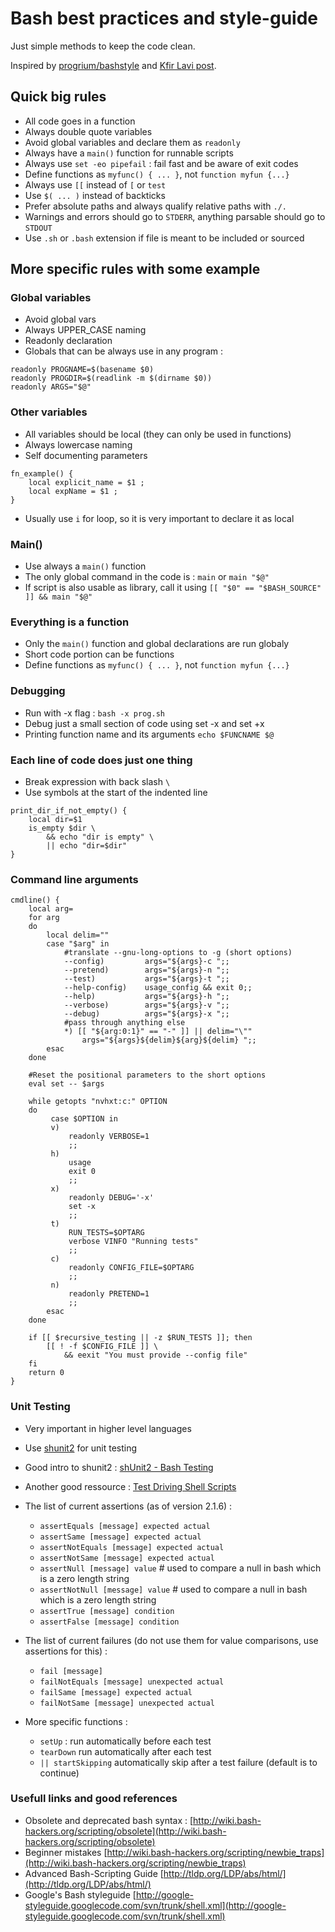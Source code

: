 # Bash best practices and style-guide

Just simple methods to keep the code clean.

Inspired by [progrium/bashstyle](https://github.com/progrium/bashstyle) and [Kfir Lavi post](http://www.kfirlavi.com/blog/2012/11/14/defensive-bash-programming/).


## Quick big rules
* All code goes in a function
* Always double quote variables
* Avoid global variables and declare them as `readonly`
* Always have a `main()` function for runnable scripts
* Always use `set -eo pipefail` : fail fast and be aware of exit codes
* Define functions as `myfunc() { ... }`, not `function myfun {...}`
* Always use `[[` instead of `[` or `test`
* Use `$( ... )` instead of backticks
* Prefer absolute paths and always qualify relative paths with `./.`
* Warnings and errors should go to `STDERR`, anything parsable should go to `STDOUT`
* Use `.sh` or `.bash` extension if file is meant to be included or sourced

## More specific rules with some example

### Global variables
* Avoid global vars
* Always UPPER_CASE naming
* Readonly declaration
* Globals that can be always use in any program :
```
readonly PROGNAME=$(basename $0)
readonly PROGDIR=$(readlink -m $(dirname $0))
readonly ARGS="$@"
```

### Other variables
* All variables should be local (they can only be used in functions)
* Always lowercase naming
* Self documenting parameters
```
fn_example() {
    local explicit_name = $1 ;
    local expName = $1 ;
}
```
* Usually use `i` for loop, so it is very important to declare it as local

### Main()
* Use always a `main()` function
* The only global command in the code is : `main` or `main "$@"`
* If script is also usable as library, call it using `[[ "$0" == "$BASH_SOURCE" ]] && main "$@"`



### Everything is a function
* Only the `main()` function and global declarations are run globaly
* Short code portion can be functions
* Define functions as `myfunc() { ... }`, not `function myfun {...}`


### Debugging
* Run with -x flag : `bash -x prog.sh`
* Debug just a small section of code using set -x and set +x
* Printing function name and its arguments `echo $FUNCNAME $@`

### Each line of code does just one thing
* Break expression with back slash `\`
* Use symbols at the start of the indented line
```
print_dir_if_not_empty() {
    local dir=$1
    is_empty $dir \
        && echo "dir is empty" \
        || echo "dir=$dir"
}
```


### Command line arguments

```
cmdline() {
    local arg=
    for arg
    do
        local delim=""
        case "$arg" in
            #translate --gnu-long-options to -g (short options)
            --config)         args="${args}-c ";;
            --pretend)        args="${args}-n ";;
            --test)           args="${args}-t ";;
            --help-config)    usage_config && exit 0;;
            --help)           args="${args}-h ";;
            --verbose)        args="${args}-v ";;
            --debug)          args="${args}-x ";;
            #pass through anything else
            *) [[ "${arg:0:1}" == "-" ]] || delim="\""
                args="${args}${delim}${arg}${delim} ";;
        esac
    done

    #Reset the positional parameters to the short options
    eval set -- $args

    while getopts "nvhxt:c:" OPTION
    do
         case $OPTION in
         v)
             readonly VERBOSE=1
             ;;
         h)
             usage
             exit 0
             ;;
         x)
             readonly DEBUG='-x'
             set -x
             ;;
         t)
             RUN_TESTS=$OPTARG
             verbose VINFO "Running tests"
             ;;
         c)
             readonly CONFIG_FILE=$OPTARG
             ;;
         n)
             readonly PRETEND=1
             ;;
        esac
    done

    if [[ $recursive_testing || -z $RUN_TESTS ]]; then
        [[ ! -f $CONFIG_FILE ]] \
            && eexit "You must provide --config file"
    fi
    return 0
}
```

### Unit Testing
* Very important in higher level languages
* Use [shunit2](https://shunit2.googlecode.com/svn/trunk/source/2.1/doc/shunit2.html) for unit testing
* Good intro to shunit2 : [shUnit2 - Bash Testing](http://www.mikewright.me/blog/2013/10/31/shunit2-bash-testing/)
* Another good ressource : [Test Driving Shell Scripts](http://code.tutsplus.com/tutorials/test-driving-shell-scripts--net-31487)

* The list of current assertions (as of version 2.1.6) :
  * `assertEquals [message] expected actual`
  * `assertSame [message] expected actual`
  * `assertNotEquals [message] expected actual`
  * `assertNotSame [message] expected actual`
  * `assertNull [message] value` # used to compare a null in bash which is a zero length string
  * `assertNotNull [message] value` # used to compare a null in bash which is a zero length string
  * `assertTrue [message] condition`
  * `assertFalse [message] condition`


* The list of current failures (do not use them for value comparisons, use assertions for this) :
  * `fail [message]`
  * `failNotEquals [message] unexpected actual`
  * `failSame [message] expected actual`
  * `failNotSame [message] unexpected actual`


* More specific functions :
  * `setUp` : run automatically before each test
  * `tearDown` run automatically after each test
  * `|| startSkipping` automatically skip after a test failure (default is to continue)

### Usefull links and  good references
* Obsolete and deprecated bash syntax :
[http://wiki.bash-hackers.org/scripting/obsolete](http://wiki.bash-hackers.org/scripting/obsolete)
* Beginner mistakes [http://wiki.bash-hackers.org/scripting/newbie_traps](http://wiki.bash-hackers.org/scripting/newbie_traps)
* Advanced Bash-Scripting Guide [http://tldp.org/LDP/abs/html/](http://tldp.org/LDP/abs/html/)
* Google's Bash styleguide [http://google-styleguide.googlecode.com/svn/trunk/shell.xml](http://google-styleguide.googlecode.com/svn/trunk/shell.xml)
